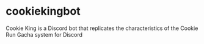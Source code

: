 # cookiekingbot
Cookie King is a Discord bot that replicates the characteristics of the Cookie Run Gacha system for Discord
